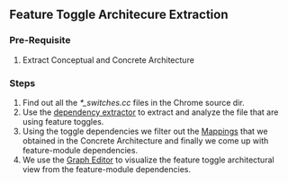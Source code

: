 ## Feature Toggle Architecure Extraction

### Pre-Requisite
1. Extract Conceptual and Concrete Architecture

### Steps
1. Find out all the *\*_switches.cc* files in the Chrome source dir.
2. Use the [dependency extractor](https://github.com/tajmilur-rahman/chrome-architecture/tree/master/ConcreteAchitecture/Scripts/DependencyExtractor) to extract and analyze the file that are using feature toggles.
3. Using the toggle dependencies we filter out the [Mappings](https://github.com/tajmilur-rahman/chrome-architecture/tree/master/ConcreteAchitecture/Mapping) that we obtained in the Concrete Architecture and finally we come up with feature-module dependencies.
4. We use the [Graph Editor](https://csacademy.com/app/graph_editor) to visualize the feature toggle architectural view from the feature-module dependencies.
